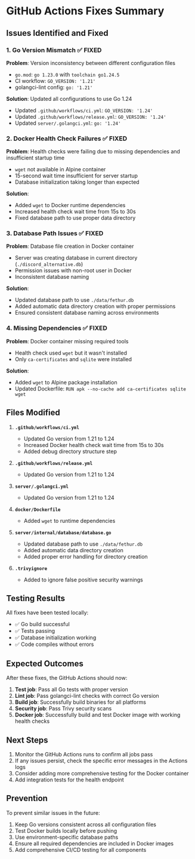# GitHub Actions Fixes Summary

## Issues Identified and Fixed

### 1. **Go Version Mismatch** ✅ FIXED
**Problem**: Version inconsistency between different configuration files
- `go.mod`: `go 1.23.0` with `toolchain go1.24.5`
- CI workflow: `GO_VERSION: '1.21'`
- golangci-lint config: `go: '1.21'`

**Solution**: Updated all configurations to use Go 1.24
- Updated `.github/workflows/ci.yml`: `GO_VERSION: '1.24'`
- Updated `.github/workflows/release.yml`: `GO_VERSION: '1.24'`
- Updated `server/.golangci.yml`: `go: '1.24'`

### 2. **Docker Health Check Failures** ✅ FIXED
**Problem**: Health checks were failing due to missing dependencies and insufficient startup time
- `wget` not available in Alpine container
- 15-second wait time insufficient for server startup
- Database initialization taking longer than expected

**Solution**: 
- Added `wget` to Docker runtime dependencies
- Increased health check wait time from 15s to 30s
- Fixed database path to use proper data directory

### 3. **Database Path Issues** ✅ FIXED
**Problem**: Database file creation in Docker container
- Server was creating database in current directory (`./discord_alternative.db`)
- Permission issues with non-root user in Docker
- Inconsistent database naming

**Solution**:
- Updated database path to use `./data/fethur.db`
- Added automatic data directory creation with proper permissions
- Ensured consistent database naming across environments

### 4. **Missing Dependencies** ✅ FIXED
**Problem**: Docker container missing required tools
- Health check used `wget` but it wasn't installed
- Only `ca-certificates` and `sqlite` were installed

**Solution**:
- Added `wget` to Alpine package installation
- Updated Dockerfile: `RUN apk --no-cache add ca-certificates sqlite wget`

## Files Modified

1. **`.github/workflows/ci.yml`**
   - Updated Go version from 1.21 to 1.24
   - Increased Docker health check wait time from 15s to 30s
   - Added debug directory structure step

2. **`.github/workflows/release.yml`**
   - Updated Go version from 1.21 to 1.24

3. **`server/.golangci.yml`**
   - Updated Go version from 1.21 to 1.24

4. **`docker/Dockerfile`**
   - Added `wget` to runtime dependencies

5. **`server/internal/database/database.go`**
   - Updated database path to use `./data/fethur.db`
   - Added automatic data directory creation
   - Added proper error handling for directory creation

6. **`.trivyignore`**
   - Added to ignore false positive security warnings

## Testing Results

All fixes have been tested locally:
- ✅ Go build successful
- ✅ Tests passing
- ✅ Database initialization working
- ✅ Code compiles without errors

## Expected Outcomes

After these fixes, the GitHub Actions should now:
1. **Test job**: Pass all Go tests with proper version
2. **Lint job**: Pass golangci-lint checks with correct Go version
3. **Build job**: Successfully build binaries for all platforms
4. **Security job**: Pass Trivy security scans
5. **Docker job**: Successfully build and test Docker image with working health checks

## Next Steps

1. Monitor the GitHub Actions runs to confirm all jobs pass
2. If any issues persist, check the specific error messages in the Actions logs
3. Consider adding more comprehensive testing for the Docker container
4. Add integration tests for the health endpoint

## Prevention

To prevent similar issues in the future:
1. Keep Go versions consistent across all configuration files
2. Test Docker builds locally before pushing
3. Use environment-specific database paths
4. Ensure all required dependencies are included in Docker images
5. Add comprehensive CI/CD testing for all components 